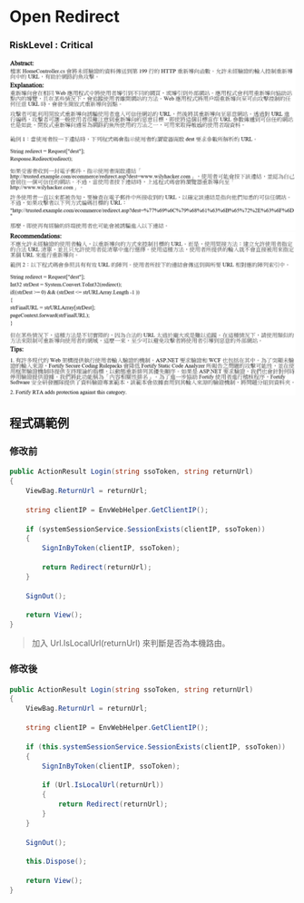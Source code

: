 # Open Redirect

### RiskLevel : Critical

![Open_Redirect_1](/Fortify/Critical/Open_Redirect/Open_Redirect_1.png "Open_Redirect")
![Open_Redirect_2](/Fortify/Critical/Open_Redirect/Open_Redirect_2.png "Open_Redirect")
![Open_Redirect_3](/Fortify/Critical/Open_Redirect/Open_Redirect_3.png "Open_Redirect")


## 程式碼範例

### 修改前

``` C#
public ActionResult Login(string ssoToken, string returnUrl)
{
    ViewBag.ReturnUrl = returnUrl;

    string clientIP = EnvWebHelper.GetClientIP();

    if (systemSessionService.SessionExists(clientIP, ssoToken))
    {
        SignInByToken(clientIP, ssoToken);

        return Redirect(returnUrl);
    }

    SignOut();

    return View();
}
```

> 加入 Url.IsLocalUrl(returnUrl) 來判斷是否為本機路由。

### 修改後

```C#
public ActionResult Login(string ssoToken, string returnUrl)
{
    ViewBag.ReturnUrl = returnUrl;

    string clientIP = EnvWebHelper.GetClientIP();

    if (this.systemSessionService.SessionExists(clientIP, ssoToken))
    {
        SignInByToken(clientIP, ssoToken);

        if (Url.IsLocalUrl(returnUrl))
        {
            return Redirect(returnUrl);
        }
    }

    SignOut();

    this.Dispose();

    return View();
}
```